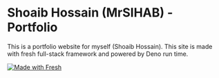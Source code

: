 # Shoaib Hossain (MrSIHAB) - Portfolio

This is a portfolio website for myself (Shoaib Hossain). This site is made with
fresh full-stack framework and powered by Deno run time.

[![Made with Fresh](https://fresh.deno.dev/fresh-badge-dark.svg)](https://fresh.deno.dev)
